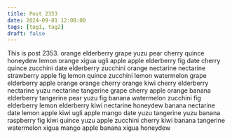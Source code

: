 ```yaml
---
title: Post 2353
date: 2024-09-01 12:00:00
tags: [tag1, tag2]
draft: false
---
```

This is post 2353.
orange
elderberry
grape
yuzu
pear
cherry
quince
honeydew
lemon
orange
xigua
ugli
apple
apple
elderberry
fig
date
cherry
quince
zucchini
date
elderberry
zucchini
orange
nectarine
nectarine
strawberry
apple
fig
lemon
quince
zucchini
lemon
watermelon
grape
elderberry
apple
orange
orange
cherry
orange
kiwi
cherry
elderberry
nectarine
yuzu
nectarine
tangerine
grape
cherry
apple
orange
banana
elderberry
tangerine
pear
yuzu
fig
banana
watermelon
zucchini
fig
elderberry
lemon
elderberry
kiwi
nectarine
honeydew
banana
nectarine
date
lemon
apple
kiwi
ugli
apple
mango
date
yuzu
tangerine
yuzu
banana
raspberry
fig
kiwi
quince
yuzu
apple
zucchini
cherry
kiwi
banana
tangerine
watermelon
xigua
mango
apple
banana
xigua
honeydew
